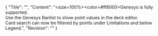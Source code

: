 {
  "Title": "",
  "Content": "<size=100%><color=#ff8000>Genesys is fully supported.<br>Use the Genesys Banlist to show point values in the deck editor.<br>Card search can now be filtered by points under Limitations and below Legend.</color>",
  "Revision": ""
}
